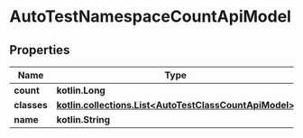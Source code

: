 
# AutoTestNamespaceCountApiModel

## Properties
| Name | Type | Description | Notes |
| ------------ | ------------- | ------------- | ------------- |
| **count** | **kotlin.Long** |  |  |
| **classes** | [**kotlin.collections.List&lt;AutoTestClassCountApiModel&gt;**](AutoTestClassCountApiModel.md) |  |  |
| **name** | **kotlin.String** |  |  [optional] |



